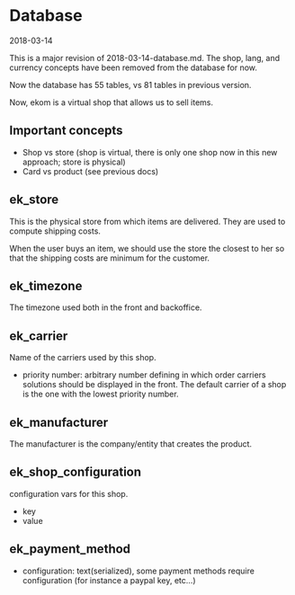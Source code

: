 Database
==================
2018-03-14




This is a major revision of 2018-03-14-database.md.
The shop, lang, and currency concepts have been removed from the database for now.

Now the database has 55 tables, vs 81 tables in previous version.




Now, ekom is a virtual shop that allows us to sell items.


Important concepts
----------------------

- Shop vs store         (shop is virtual, there is only one shop now in this new approach; store is physical)
- Card vs product       (see previous docs)




ek_store
-----------
This is the physical store from which items are delivered.
They are used to compute shipping costs.

When the user buys an item, we should use the store the closest to her so that the shipping costs are minimum 
for the customer.



ek_timezone
-------------
The timezone used both in the front and backoffice.



ek_carrier
------------
Name of the carriers used by this shop.

- priority number: arbitrary number defining in which order carriers solutions should be displayed in the front.
                    The default carrier of a shop is the one with the lowest priority number.
                    
                    
ek_manufacturer
---------------------         

The manufacturer is the company/entity that creates the product.



ek_shop_configuration
-----------------
configuration vars for this shop.

- key
- value



ek_payment_method
-----------------
- configuration: text(serialized), some payment methods require configuration (for instance a paypal key, etc...)




           